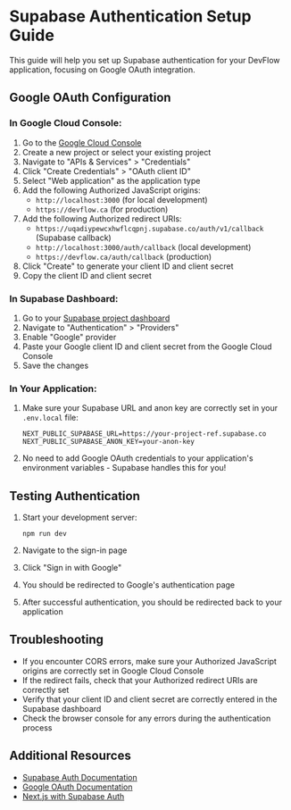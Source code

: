 # Supabase Authentication Setup Guide

This guide will help you set up Supabase authentication for your DevFlow application, focusing on Google OAuth integration.

## Google OAuth Configuration

### In Google Cloud Console:

1. Go to the [Google Cloud Console](https://console.cloud.google.com/)
2. Create a new project or select your existing project
3. Navigate to "APIs & Services" > "Credentials"
4. Click "Create Credentials" > "OAuth client ID"
5. Select "Web application" as the application type
6. Add the following Authorized JavaScript origins:
   - `http://localhost:3000` (for local development)
   - `https://devflow.ca` (for production)
7. Add the following Authorized redirect URIs:
   - `https://uqadiypewcxhwflcqpnj.supabase.co/auth/v1/callback` (Supabase callback)
   - `http://localhost:3000/auth/callback` (local development)
   - `https://devflow.ca/auth/callback` (production)
8. Click "Create" to generate your client ID and client secret
9. Copy the client ID and client secret

### In Supabase Dashboard:

1. Go to your [Supabase project dashboard](https://supabase.com/dashboard)
2. Navigate to "Authentication" > "Providers"
3. Enable "Google" provider
4. Paste your Google client ID and client secret from the Google Cloud Console
5. Save the changes

### In Your Application:

1. Make sure your Supabase URL and anon key are correctly set in your `.env.local` file:
   ```
   NEXT_PUBLIC_SUPABASE_URL=https://your-project-ref.supabase.co
   NEXT_PUBLIC_SUPABASE_ANON_KEY=your-anon-key
   ```

2. No need to add Google OAuth credentials to your application's environment variables - Supabase handles this for you!

## Testing Authentication

1. Start your development server:
   ```
   npm run dev
   ```

2. Navigate to the sign-in page
3. Click "Sign in with Google"
4. You should be redirected to Google's authentication page
5. After successful authentication, you should be redirected back to your application

## Troubleshooting

- If you encounter CORS errors, make sure your Authorized JavaScript origins are correctly set in Google Cloud Console
- If the redirect fails, check that your Authorized redirect URIs are correctly set
- Verify that your client ID and client secret are correctly entered in the Supabase dashboard
- Check the browser console for any errors during the authentication process

## Additional Resources

- [Supabase Auth Documentation](https://supabase.com/docs/guides/auth)
- [Google OAuth Documentation](https://developers.google.com/identity/protocols/oauth2)
- [Next.js with Supabase Auth](https://supabase.com/docs/guides/auth/auth-helpers/nextjs) 